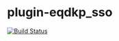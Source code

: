 plugin-eqdkp_sso
================
[![Build Status](https://travis-ci.org/EQdkpPlus/plugin-eqdkp_sso.svg)](https://travis-ci.org/EQdkpPlus/plugin-eqdkp_sso)
